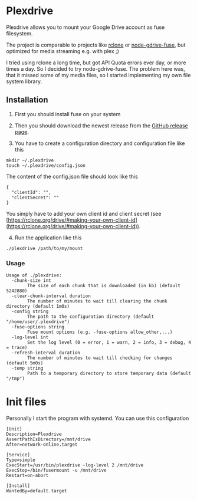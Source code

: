 # Plexdrive
Plexdrive allows you to mount your Google Drive account as fuse
filesystem.

The project is comparable to projects like [rclone](https://rclone.org/) or [node-gdrive-fuse](https://github.com/thejinx0r/node-gdrive-fuse), but optimized for media streaming e.g. with plex ;)

I tried using rclone a long time, but got API Quota errors ever day, or more times a day. So I decided to try node-gdrive-fuse. The problem here was, that it missed some of my media files, so I started implementing my own file system library.

## Installation
1. First you should install fuse on your system
2. Then you should download the newest release from the [GitHub release page](https://github.com/dweidenfeld/plexdrive/releases).

3. You have to create a configuration directory and configuration file like this
```
mkdir ~/.plexdrive
touch ~/.plexdrive/config.json
```
The content of the config.json file should look like this
```
{
  "clientId": "",
  "clientSecret": ""
}

```
You simply have to add your own client id and client secret (see [https://rclone.org/drive/#making-your-own-client-id](https://rclone.org/drive/#making-your-own-client-id)).

4. Run the application like this
```
./plexdrive /path/to/my/mount
```

### Usage
```
Usage of ./plexdrive:
  -chunk-size int
    	The size of each chunk that is downloaded (in kb) (default 5242880)
  -clear-chunk-interval duration
    	The number of minutes to wait till clearing the chunk directory (default 1m0s)
  -config string
    	The path to the configuration directory (default "/home/user/.plexdrive")
  -fuse-options string
    	Fuse mount options (e.g. -fuse-options allow_other,...)
  -log-level int
    	Set the log level (0 = error, 1 = warn, 2 = info, 3 = debug, 4 = trace)
  -refresh-interval duration
    	The number of minutes to wait till checking for changes (default 5m0s)
  -temp string
    	Path to a temporary directory to store temporary data (default "/tmp")
```

# Init files
Personally I start the program with systemd. You can use this configuration
```
[Unit]
Description=Plexdrive
AssertPathIsDirectory=/mnt/drive
After=network-online.target

[Service]
Type=simple
ExecStart=/usr/bin/plexdrive -log-level 2 /mnt/drive
ExecStop=/bin/fusermount -u /mnt/drive
Restart=on-abort

[Install]
WantedBy=default.target
```

